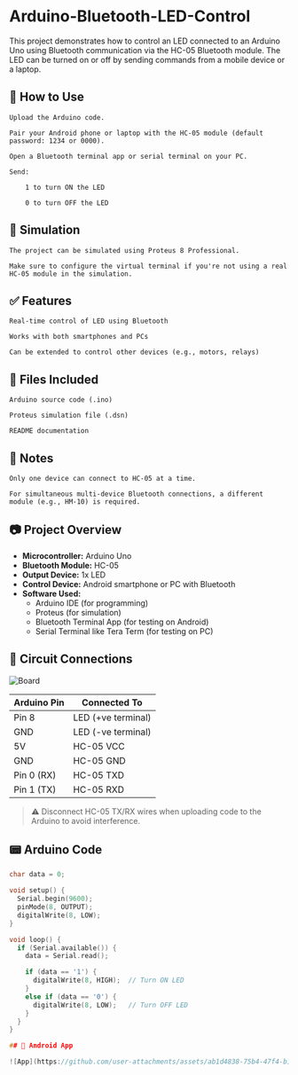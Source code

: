 # Arduino-Bluetooth-LED-Control
This project demonstrates how to control an LED connected to an Arduino Uno using Bluetooth communication via the HC-05 Bluetooth module. The LED can be turned on or off by sending commands from a mobile device or a laptop.

📱 How to Use
-------------------------------------

    Upload the Arduino code.

    Pair your Android phone or laptop with the HC-05 module (default password: 1234 or 0000).

    Open a Bluetooth terminal app or serial terminal on your PC.

    Send:

        1 to turn ON the LED

        0 to turn OFF the LED

🧪 Simulation
-------------------------------------

    The project can be simulated using Proteus 8 Professional.

    Make sure to configure the virtual terminal if you're not using a real HC-05 module in the simulation.

✅ Features
-------------------------------------
    Real-time control of LED using Bluetooth

    Works with both smartphones and PCs

    Can be extended to control other devices (e.g., motors, relays)

📁 Files Included
-------------------------------------
    Arduino source code (.ino)

    Proteus simulation file (.dsn)

    README documentation

📌 Notes
-------------------------------------
    Only one device can connect to HC-05 at a time.

    For simultaneous multi-device Bluetooth connections, a different module (e.g., HM-10) is required.

## 📷 Project Overview

- **Microcontroller:** Arduino Uno
- **Bluetooth Module:** HC-05
- **Output Device:** 1x LED
- **Control Device:** Android smartphone or PC with Bluetooth
- **Software Used:**
  - Arduino IDE (for programming)
  - Proteus (for simulation)
  - Bluetooth Terminal App (for testing on Android)
  - Serial Terminal like Tera Term (for testing on PC)

## 🔌 Circuit Connections

![Board](https://github.com/user-attachments/assets/5a9ce46b-39f1-4563-841f-58b1f309e221)

| Arduino Pin | Connected To      |
|-------------|-------------------|
| Pin 8       | LED (+ve terminal)|
| GND         | LED (-ve terminal)|
| 5V          | HC-05 VCC         |
| GND         | HC-05 GND         |
| Pin 0 (RX)  | HC-05 TXD         |
| Pin 1 (TX)  | HC-05 RXD         |

> ⚠️ Disconnect HC-05 TX/RX wires when uploading code to the Arduino to avoid interference.

## 📟 Arduino Code

```cpp
char data = 0;

void setup() {
  Serial.begin(9600);
  pinMode(8, OUTPUT);
  digitalWrite(8, LOW);
}

void loop() {
  if (Serial.available()) {
    data = Serial.read();

    if (data == '1') {
      digitalWrite(8, HIGH);  // Turn ON LED
    }
    else if (data == '0') {
      digitalWrite(8, LOW);   // Turn OFF LED
    }
  }
}

## 📱 Android App

![App](https://github.com/user-attachments/assets/ab1d4838-75b4-47f4-b1b2-c3efc8f8ab4e)

